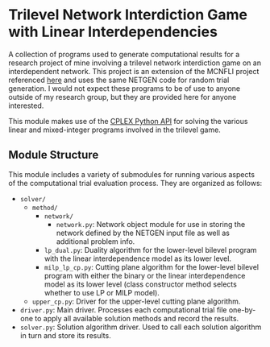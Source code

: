 # Trilevel Network Interdiction Game with Linear Interdependencies

A collection of programs used to generate computational results for a research project of mine involving a trilevel network interdiction game on an interdependent network. This project is an extension of the MCNFLI project referenced [here](https://github.com/adam-rumpf/mcnfli-trials) and uses the same NETGEN code for random trial generation. I would not expect these programs to be of use to anyone outside of my research group, but they are provided here for anyone interested.

This module makes use of the [CPLEX Python API](https://www.ibm.com/support/knowledgecenter/SSSA5P_12.7.1/ilog.odms.cplex.help/CPLEX/GettingStarted/topics/set_up/Python_setup.html) for solving the various linear and mixed-integer programs involved in the trilevel game.

## Module Structure

This module includes a variety of submodules for running various aspects of the computational trial evaluation process. They are organized as follows:

* `solver/`
  * `method/`
    * `network/`
      * `network.py`: Network object module for use in storing the network defined by the NETGEN input file as well as additional problem info.
    * `lp_dual.py`: Duality algorithm for the lower-level bilevel program with the linear interdependence model as its lower level.
    * `milp_lp_cp.py`: Cutting plane algorithm for the lower-level bilevel program with either the binary or the linear interdependence model as its lower level (class constructor method selects whether to use LP or MILP model).
  * `upper_cp.py`: Driver for the upper-level cutting plane algorithm.
* `driver.py`: Main driver. Processes each computational trial file one-by-one to apply all available solution methods and record the results.
* `solver.py`: Solution algorithm driver. Used to call each solution algorithm in turn and store its results.
